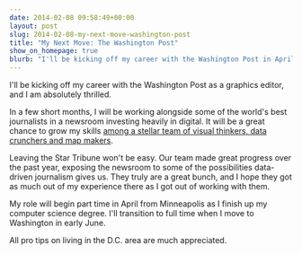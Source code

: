 ```yaml
---
date: 2014-02-08 09:58:49+00:00
layout: post
slug: 2014-02-08-my-next-move-washington-post
title: "My Next Move: The Washington Post"
show_on_homepage: true
blurb: "I'll be kicking off my career with the Washington Post in April as a graphics editor, and I am absolutely thrilled."
---
```


I'll be kicking off my career with the Washington Post as a graphics
editor, and I am absolutely thrilled.

In a few short months, I will be working alongside some of the world's
best journalists in a newsroom investing heavily in digital. It will be
a great chance to grow my skills [among a stellar team of visual
thinkers, data crunchers and map makers](http://postgraphics.tumblr.com/).

Leaving the Star Tribune won't be easy. Our team made great progress
over the past year, exposing the newsroom to some of the possibilities
data-driven journalism gives us. They truly are a great bunch, and I
hope they got as much out of my experience there as I got out of working
with them.

My role will begin part time in April from Minneapolis as I finish up my
computer science degree. I'll transition to full time when I move to
Washington in early June.

All pro tips on living in the D.C. area are much appreciated.

